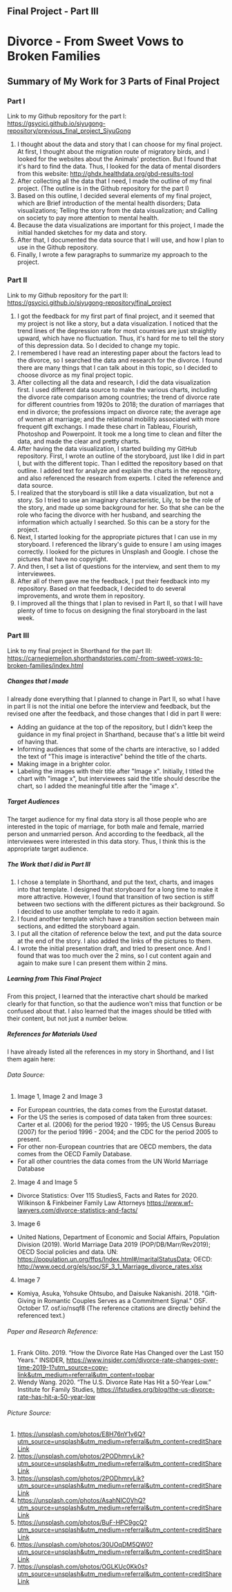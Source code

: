 ## Final Project - Part III 

# Divorce - From Sweet Vows to Broken Families

## Summary of My Work for 3 Parts of Final Project

### Part I

Link to my Github repository for the part I:
https://gsycici.github.io/siyugong-repository/previous_final_project_SiyuGong

1. I thought about the data and story that I can choose for my final project. At first, I thought about the migration route of migratory birds, and I looked for the websites about the Animals' protection. But I found that it's hard to find the data. Thus, I looked for the data of mental disorders from this website: http://ghdx.healthdata.org/gbd-results-tool
2. After collecting all the data that I need, I made the outline of my final project. (The outline is in the Github repository for the part I)
3. Based on this outline, I decided several elements of my final project, which are Brief introduction of the mental health disorders; Data visualizations; Telling the story from the data visualization; and Calling on society to pay more attention to mental health.
4. Because the data visualizations are important for this project, I made the initial handed sketches for my data and story.
5. After that, I documented the data source that I will use, and how I plan to use in the Github repository.
6. Finally, I wrote a few paragraphs to summarize my approach to the project.

### Part II

Link to my Github repository for the part II: 
https://gsycici.github.io/siyugong-repository/final_project

1. I got the feedback for my first part of final project, and it seemed that my project is not like a story, but a data visualization. I noticed that the trend lines of the depression rate for most countries are just straightly upward, which have no fluctuation. Thus, it's hard for me to tell the story of this depression data. So I decided to change my topic.
2. I remembered I have read an interesting paper about the factors lead to the divorce, so I searched the data and research for the divorce. I found there are many things that I can talk about in this topic, so I decided to choose divorce as my final project topic.
3. After collecting all the data and research, I did the data visualization first. I used different data source to make the various charts, including the divorce rate comparison among countries; the trend of divorce rate for different countries from 1920s to 2018; the duration of marriages that end in divorce; the professions impact on divorce rate; the average age of women at marriage; and the relational mobility associated with more frequent gift exchangs. I made these chart in Tableau, Flourish, Photoshop and Powerpoint. It took me a long time to clean and filter the data, and made the clear and pretty charts.
4. After having the data visualization, I started building my GitHub repository. First, I wrote an outline of the storyboard, just like I did in part I, but with the different topic. Than I editted the repository based on that outline. I added text for analyze and explain the charts in the repository, and also referenced the research from experts. I cited the reference and data source.
5. I realized that the storyboard is still like a data visualization, but not a story. So I tried to use an imaginary characteristic, Lily, to be the role of the story, and made up some background for her. So that she can be the role who facing the divorce with her husband, and searching the information which actually I searched. So this can be a story for the project.
6. Next, I started looking for the appropriate pictures that I can use in my storyboard. I referenced the library's guide to ensure I am using images correctly. I looked for the pictures in Unsplash and Google. I chose the pictures that have no copyright.
7. And then, I set a list of questions for the interview, and sent them to my interviewees. 
8. After all of them gave me the feedback, I put their feedback into my repository. Based on that feedback, I decided to do several improvements, and wrote them in repository. 
9. I improved all the things that I plan to revised in Part II, so that I will have plenty of time to focus on designing the final storyboard in the last week.

### Part III

Link to my final project in Shorthand for the part III:
https://carnegiemellon.shorthandstories.com/-from-sweet-vows-to-broken-families/index.html

##### Changes that I made

I already done everything that I planned to change in Part II, so what I have in part II is not the initial one before the interview and feedback, but the revised one after the feedback, and those changes that I did in part II were:
  - Adding an guidance at the top of the repository, but I didn't keep the guidance in my final project in Sharthand, because that's a little bit weird of having that. 
  - Informing audiences that some of the charts are interactive, so I added the text of "This image is interactive" behind the title of the charts. 
  - Making image in a brighter color. 
  - Labeling the images with their title after "Image x". Initially, I titled the chart with "image x", but interviewees said the title should describe the chart, so I added the meaningful title after the "image x".

##### Target Audiences

The target audience for my final data story is all those people who are interested in the topic of marriage, for both male and female, married person and unmarried person. And according to the feedback, all the interviewees were interested in this data story. Thus, I think this is the appropriate target audience.

##### The Work that I did in Part III

1. I chose a template in Shorthand, and put the text, charts, and images into that template. I designed that storyboard for a long time to make it more attractive. However, I found that transition of two section is stiff between two sections with the different pictures as their background. So I decided to use another template to redo it again.
2. I found another template which have a transition section between main sections, and editted the storyboard again.
3. I put all the citation of reference below the text, and put the data source at the end of the story. I also added the links of the pictures to them.
4. I wrote the initial presentation draft, and tried to present once. And I found that was too much over the 2 mins, so I cut content again and again to make sure I can present them within 2 mins.

##### Learning from This Final Project

From this project, I learned that the interactive chart should be marked clearly for that function, so that the audience won't miss that function or be confused about that. I also learned that the images should be titled with their content, but not just a number below.

##### References for Materials Used

I have already listed all the references in my story in Shorthand, and I list them again here:

###### Data Source: 

1. Image 1, Image 2 and Image 3
  - For European countries, the data comes from the Eurostat dataset.
  - For the US the series is composed of data taken from three sources: Carter et al. (2006) for the period 1920 - 1995; the US Census Bureau (2007) for the period 1996 - 2004; and the CDC for the period 2005 to present.
  - For other non-European countries that are OECD members, the data comes from the OECD Family Database.
  - For all other countries the data comes from the UN World Marriage Database
2. Image 4 and Image 5
  - Divorce Statistics: Over 115 StudiesS, Facts and Rates for 2020. Wilkinson & Finkbeiner Family Law Attorneys 
    https://www.wf-lawyers.com/divorce-statistics-and-facts/
3. Image 6
  - United Nations, Department of Economic and Social Affairs, Population Division (2019). World Marriage Data 2019 (POP/DB/Marr/Rev2019); OECD Social policies and data.
    UN: https://population.un.org/ffps/Index.html#/maritalStatusData; OECD: http://www.oecd.org/els/soc/SF_3_1_Marriage_divorce_rates.xlsx
4. Image 7
  - Komiya, Asuka, Yohsuke Ohtsubo, and Daisuke Nakanishi. 2018. "Gift-Giving in Romantic Couples Serves as a Commitment Signal." OSF. October 17. osf.io/nsqf8
(The reference citations are directly behind the referenced text.)

###### Paper and Research Reference:

1. Frank Olito. 2019. “How the Divorce Rate Has Changed over the Last 150 Years.” INSIDER, https://www.insider.com/divorce-rate-changes-over-time-2019-1?utm_source=copy-link&utm_medium=referral&utm_content=topbar
2. Wendy Wang. 2020. “The U.S. Divorce Rate Has Hit a 50-Year Low.” Institute for Family Studies, https://ifstudies.org/blog/the-us-divorce-rate-has-hit-a-50-year-low

###### Picture Source:

1. https://unsplash.com/photos/E8H76nY1v6Q?utm_source=unsplash&utm_medium=referral&utm_content=creditShareLink 
2. https://unsplash.com/photos/2PODhmrvLik?utm_source=unsplash&utm_medium=referral&utm_content=creditShareLink 
3. https://unsplash.com/photos/2PODhmrvLik?utm_source=unsplash&utm_medium=referral&utm_content=creditShareLink
4. https://unsplash.com/photos/AsahNlC0VhQ?utm_source=unsplash&utm_medium=referral&utm_content=creditShareLink 
5. https://unsplash.com/photos/BuF-HPC9gcQ?utm_source=unsplash&utm_medium=referral&utm_content=creditShareLink 
6. https://unsplash.com/photos/30UOqDM5QW0?utm_source=unsplash&utm_medium=referral&utm_content=creditShareLink 
7. https://unsplash.com/photos/OGLKUc0Kk0s?utm_source=unsplash&utm_medium=referral&utm_content=creditShareLink
  

